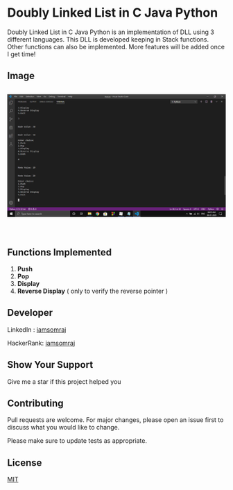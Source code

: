 # Doubly Linked List in C Java Python
Doubly Linked List in C Java Python is an implementation of DLL using 3 different languages. This DLL is developed keeping in Stack functions. Other functions can also be implemented. More features will be added once I get time!

## Image

## <img src="image.png" style="zoom:200%;" />

​	

## Functions Implemented

1. **Push**
2. **Pop**
3. **Display**
4. **Reverse Display** ( only to verify the reverse pointer )

## Developer

LinkedIn : [iamsomraj](https://www.linkedin.com/in/iamsomraj/)

HackerRank: [iamsomraj](https://www.hackerrank.com/iamsomraj?hr_r=1) 

## Show Your Support

Give me a star if this project helped you

## Contributing

Pull requests are welcome. For major changes, please open an issue first to discuss what you would like to change.

Please make sure to update tests as appropriate.

## License

[MIT](https://choosealicense.com/licenses/mit/)